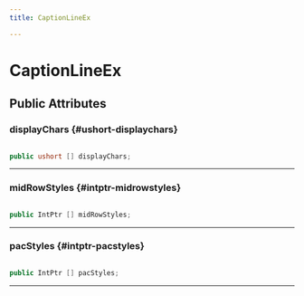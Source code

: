 ```yaml
---
title: CaptionLineEx

---
```


# CaptionLineEx










## Public Attributes

### displayChars {#ushort-displaychars}

```csharp

public ushort [] displayChars;

```






-----------

### midRowStyles {#intptr-midrowstyles}

```csharp

public IntPtr [] midRowStyles;

```






-----------

### pacStyles {#intptr-pacstyles}

```csharp

public IntPtr [] pacStyles;

```






-----------

